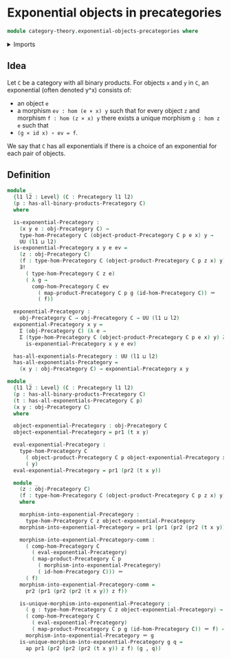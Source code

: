 # Exponential objects in precategories

```agda
module category-theory.exponential-objects-precategories where
```

<details><summary>Imports</summary>

```agda
open import category-theory.precategories
open import category-theory.products-precategories

open import foundation.action-on-identifications-functions
open import foundation.dependent-pair-types
open import foundation.identity-types
open import foundation.unique-existence
open import foundation.universe-levels
```

</details>

## Idea

Let `C` be a category with all binary products. For objects `x` and `y` in `C`,
an exponential (often denoted y^x) consists of:

- an object `e`
- a morphism `ev : hom (e × x) y` such that for every object `z` and morphism
  `f : hom (z × x) y` there exists a unique morphism `g : hom z e` such that
- `(g × id x) ∘ ev = f`.

We say that `C` has all exponentials if there is a choice of an exponential for
each pair of objects.

## Definition

```agda
module _
  {l1 l2 : Level} (C : Precategory l1 l2)
  (p : has-all-binary-products-Precategory C)
  where

  is-exponential-Precategory :
    (x y e : obj-Precategory C) →
    type-hom-Precategory C (object-product-Precategory C p e x) y →
    UU (l1 ⊔ l2)
  is-exponential-Precategory x y e ev =
    (z : obj-Precategory C)
    (f : type-hom-Precategory C (object-product-Precategory C p z x) y) →
    ∃!
      ( type-hom-Precategory C z e)
      ( λ g →
        comp-hom-Precategory C ev
          ( map-product-Precategory C p g (id-hom-Precategory C)) ＝
          ( f))

  exponential-Precategory :
    obj-Precategory C → obj-Precategory C → UU (l1 ⊔ l2)
  exponential-Precategory x y =
    Σ (obj-Precategory C) (λ e →
    Σ (type-hom-Precategory C (object-product-Precategory C p e x) y) λ ev →
      is-exponential-Precategory x y e ev)

  has-all-exponentials-Precategory : UU (l1 ⊔ l2)
  has-all-exponentials-Precategory =
    (x y : obj-Precategory C) → exponential-Precategory x y

module _
  {l1 l2 : Level} (C : Precategory l1 l2)
  (p : has-all-binary-products-Precategory C)
  (t : has-all-exponentials-Precategory C p)
  (x y : obj-Precategory C)
  where

  object-exponential-Precategory : obj-Precategory C
  object-exponential-Precategory = pr1 (t x y)

  eval-exponential-Precategory :
    type-hom-Precategory C
      ( object-product-Precategory C p object-exponential-Precategory x)
      ( y)
  eval-exponential-Precategory = pr1 (pr2 (t x y))

  module _
    (z : obj-Precategory C)
    (f : type-hom-Precategory C (object-product-Precategory C p z x) y)
    where

    morphism-into-exponential-Precategory :
      type-hom-Precategory C z object-exponential-Precategory
    morphism-into-exponential-Precategory = pr1 (pr1 (pr2 (pr2 (t x y)) z f))

    morphism-into-exponential-Precategory-comm :
      ( comp-hom-Precategory C
        ( eval-exponential-Precategory)
        ( map-product-Precategory C p
          ( morphism-into-exponential-Precategory)
          ( id-hom-Precategory C))) ＝
      ( f)
    morphism-into-exponential-Precategory-comm =
      pr2 (pr1 (pr2 (pr2 (t x y)) z f))

    is-unique-morphism-into-exponential-Precategory :
      ( g : type-hom-Precategory C z object-exponential-Precategory) →
      ( comp-hom-Precategory C
        ( eval-exponential-Precategory)
        ( map-product-Precategory C p g (id-hom-Precategory C)) ＝ f) →
      morphism-into-exponential-Precategory ＝ g
    is-unique-morphism-into-exponential-Precategory g q =
      ap pr1 (pr2 (pr2 (pr2 (t x y)) z f) (g , q))
```

